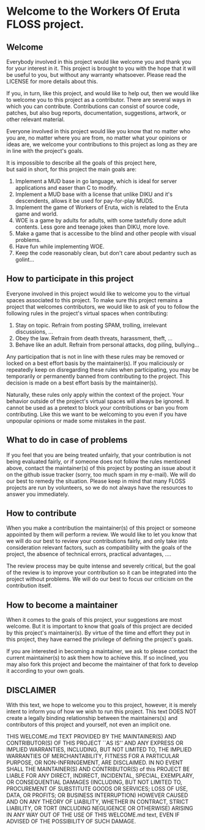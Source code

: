 # Welcome to the Workers Of Eruta FLOSS project.

## Welcome

Everybody involved in this project would like welcome you and thank you for your 
interest in it. This project is brought to you with the hope that it will be 
useful to you, but without any warranty whatsoever. Please read the LICENSE 
for more details about this.

If you, in turn, like this project, and would like to help out, then 
we would like to welcome you to this project as a contributor. There are several 
ways in which you can contribute. Contributions can consist of source code, 
patches, but also bug reports, documentation, suggestions, artwork, or 
other relevant material. 

Everyone involved in this project would like you know that no matter who you are, 
no matter where you are from, no matter what your opinions or ideas are, 
we welcome your contributions to this project as long as they are in line with 
the project's goals.

It is impossible to describe all the goals of this project here,  
but said in short, for this project the main goals are:  

1. Implement a MUD base in go language, which is ideal for server applications and easer than C to modify.
2. Implement a MUD base with a license that unlike DIKU and it's descendents, allows it be used for pay-for-play MUDS.  
3. Implement the game of Workers of Eruta, wich is related to the Eruta game and world. 
4. WOE is a game by adults for adults, with some tastefully done adult contents. Less gore and teenage jokes than DIKU, more love.
5. Make a game that is accessibe to the blind and other people with visual problems.
6. Have fun while implementing WOE.
7. Keep the code reasonably clean, but don't care about pedantry such as golint...


## How to participate in this project

Everyone involved in this project would like to welcome you to the virtual 
spaces associated to this project. To make sure this project remains 
a project that welcomes contributors, we would like to ask of you
to follow the following rules in the project's virtual spaces when contributing:

1. Stay on topic. Refrain from posting SPAM, trolling, irrelevant discussions, ...
2. Obey the law. Refrain from death threats, harassment, theft, ... 
3. Behave like an adult. Refrain from personal attacks, dog piling, bullying...

Any participation that is not in line with these rules may be removed or locked
on a best effort basis by the maintainer(s). If you maliciously or repeatedly 
keep on disregarding these rules when participating, you may be temporarily 
or permanently banned from contributing to the project. This decision is made 
on a best effort basis by the maintainer(s). 

Naturally, these rules only apply within the context of the project. 
Your behavior outside of the project's virtual spaces will always be ignored. 
It cannot be used as a pretext to block your contributions or ban you from 
contributing. Like this we want to be welcoming to you even if you have 
unpopular opinions or made some mistakes in the past.

## What to do in case of problems

If you feel that you are being treated unfairly, that your contribution is not 
being evaluated fairly, or if someone does not follow the rules mentioned above, 
contact the maintainer(s) of this project by posting an issue about it on the 
github issue tracker (sorry, too much spam in my e-mail). We will do our best 
to remedy the situation. Please keep in mind that many FLOSS projects are run 
by volunteers, so we do not always have the resources to answer you immediately.

## How to contribute 

When you make a contribution the maintainer(s) of this project or someone 
appointed by them will perform a review. We would like to let you know that we 
will do our best to review your contributions fairly, and only take into 
consideration relevant factors, such as compatibility with the goals of the 
project, the absence of technical errors, practical advantages, .... 

The review process may be quite intense and severely critical, but the goal of 
the review is to improve your contribution so it can be integrated into the 
project without problems. We will do our best to focus our criticism on the 
contribution itself.

## How to become a maintainer

When it comes to the goals of this project, your suggestions are most welcome.
But it is important to know that goals of this project are decided by this 
project's maintainer(s). By virtue of the time and effort they put in this 
project, they have earned the privilege of defining the project's goals. 

If you are interested in becoming a maintainer, we ask to please contact 
the current maintainer(s) to ask them how to achieve this. If so inclined, you 
may also fork this project and become the maintainer of that fork 
to develop it according to your own goals.

## DISCLAIMER

With this text, we hope to welcome you to this project, however, it is merely 
intent to inform you of how we wish to run this project. This text DOES NOT 
create a legally binding relationship between the maintainers(s) 
and contributors of this project and yourself, not even an implicit one.

THIS WELCOME.md TEXT PROVIDED BY THE MAINTAINER(S) AND CONTRIBUTOR(S) OF THIS PROJECT 
``AS IS'' AND ANY EXPRESS OR IMPLIED WARRANTIES, INCLUDING, BUT NOT LIMITED TO, 
THE IMPLIED WARRANTIES OF MERCHANTABILITY, FITNESS FOR A PARTICULAR PURPOSE, 
OR NON-INFRINGEMENT, ARE DISCLAIMED. IN NO EVENT SHALL THE MAINTAINER(S) AND 
CONTRIBUTOR(S) of this PROJECT BE LIABLE FOR ANY DIRECT, INDIRECT,
INCIDENTAL, SPECIAL, EXEMPLARY, OR CONSEQUENTIAL DAMAGES (INCLUDING, BUT NOT 
LIMITED TO, PROCUREMENT OF SUBSTITUTE GOODS OR SERVICES; LOSS OF USE, DATA, 
OR PROFITS; OR BUSINESS INTERRUPTION) HOWEVER CAUSED AND ON ANY THEORY OF 
LIABILITY, WHETHER IN CONTRACT, STRICT LIABILITY, OR TORT (INCLUDING NEGLIGENCE 
OR OTHERWISE) ARISING IN ANY WAY OUT OF THE USE OF THIS WELCOME.md text, EVEN IF 
ADVISED OF THE POSSIBILITY OF SUCH DAMAGE.
